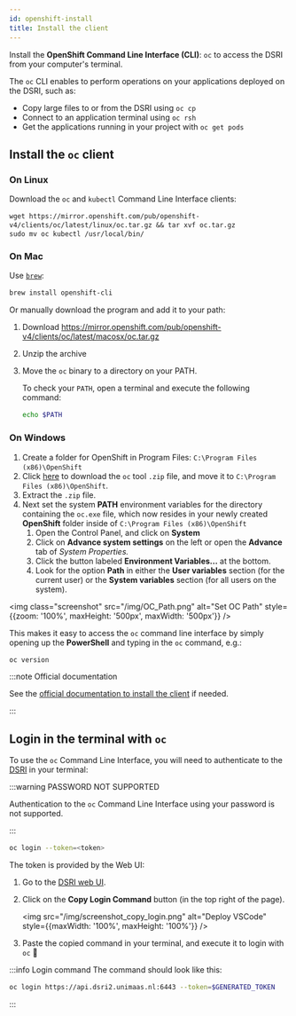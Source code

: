 ```yaml
---
id: openshift-install
title: Install the client
---
```



Install the **OpenShift Command Line Interface (CLI)**: `oc` to access the DSRI from your computer's terminal. 

The `oc` CLI enables to perform operations on your applications deployed on the DSRI, such as:

* Copy large files to or from the DSRI using `oc cp`
* Connect to an application terminal using `oc rsh`
* Get the applications running in your project with `oc get pods`

## Install the `oc` client

### On Linux

Download the `oc` and `kubectl` Command Line Interface clients:

```shell
wget https://mirror.openshift.com/pub/openshift-v4/clients/oc/latest/linux/oc.tar.gz && tar xvf oc.tar.gz
sudo mv oc kubectl /usr/local/bin/
```

### On Mac

Use [`brew`](https://brew.sh):

```bash
brew install openshift-cli
```

Or manually download the program and add it to your path:

1. Download https://mirror.openshift.com/pub/openshift-v4/clients/oc/latest/macosx/oc.tar.gz

2. Unzip the archive

3. Move the `oc` binary to a directory on your PATH.

   To check your `PATH`, open a terminal and execute the following command:

   ```bash
   echo $PATH
   ```

### On Windows

1. Create a folder for OpenShift in Program Files: `C:\Program Files (x86)\OpenShift`
2. Click [here](https://mirror.openshift.com/pub/openshift-v4/clients/oc/latest/windows/oc.zip) to download the `oc` tool `.zip` file, and move it to `C:\Program Files (x86)\OpenShift`.
3. Extract the `.zip` file.
4. Next set the system **PATH** environment variables for the directory containing the `oc.exe` file, which now resides in your newly created **OpenShift** folder inside of `C:\Program Files (x86)\OpenShift`
   1. Open the Control Panel, and click on **System**
   2. Click on **Advance system settings** on the left or open the **Advance** tab of *System Properties.* 
   3. Click the button labeled **Environment Variables...** at the bottom. 
   4. Look for the option **Path** in either the **User variables** section (for the current user) or the **System variables** section (for all users on the system).

<img class="screenshot" src="/img/OC_Path.png" alt="Set OC Path" style={{zoom: '100%', maxHeight: '500px', maxWidth: '500px'}} />

This makes it easy to access the `oc` command line interface by simply opening up the **PowerShell** and typing in the `oc` command, e.g.:

```powershell
oc version
```

:::note Official documentation

See the [official documentation to install the client](https://docs.okd.io/latest/cli_reference/openshift_cli/getting-started-cli.html#installing-openshift-cli) if needed.

:::

## Login in the terminal with `oc`

To use the `oc` Command Line Interface, you will need to authenticate to the [DSRI](https://console-openshift-console.apps.dsri2.unimaas.nl/console) in your terminal:

:::warning PASSWORD NOT SUPPORTED

Authentication to the `oc` Command Line Interface using your password is not supported. 

:::

```bash
oc login --token=<token>
```

The token is provided by the Web UI:

1. Go to the [DSRI web UI](https://console-openshift-console.apps.dsri2.unimaas.nl/console).

2. Click on the **Copy Login Command** button (in the top right of the page).

   <img src="/img/screenshot_copy_login.png" alt="Deploy VSCode" style={{maxWidth: '100%', maxHeight: '100%'}} />

3. Paste the copied command in your terminal, and execute it to login with `oc` 🔑

:::info Login command
The command should look like this:

```bash
oc login https://api.dsri2.unimaas.nl:6443 --token=$GENERATED_TOKEN
```
:::
